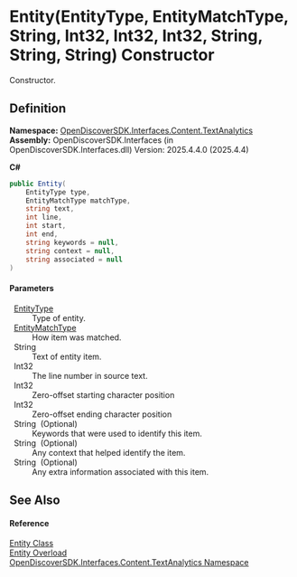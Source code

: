 # Entity(EntityType, EntityMatchType, String, Int32, Int32, Int32, String, String, String) Constructor


Constructor.



## Definition
**Namespace:** <a href="12331b25-bce3-6a9b-929b-46b5cf49471c">OpenDiscoverSDK.Interfaces.Content.TextAnalytics</a>  
**Assembly:** OpenDiscoverSDK.Interfaces (in OpenDiscoverSDK.Interfaces.dll) Version: 2025.4.4.0 (2025.4.4)

**C#**
``` C#
public Entity(
	EntityType type,
	EntityMatchType matchType,
	string text,
	int line,
	int start,
	int end,
	string keywords = null,
	string context = null,
	string associated = null
)
```



#### Parameters
<dl><dt>  <a href="2caef568-f7bd-69fc-89c4-aa0d3e2c497b">EntityType</a></dt><dd>Type of entity.</dd><dt>  <a href="64ec20af-09d5-26a6-0761-e985bdc39291">EntityMatchType</a></dt><dd>How item was matched.</dd><dt>  String</dt><dd>Text of entity item.</dd><dt>  Int32</dt><dd>The line number in source text.</dd><dt>  Int32</dt><dd>Zero-offset starting character position</dd><dt>  Int32</dt><dd>Zero-offset ending character position</dd><dt>  String  (Optional)</dt><dd>Keywords that were used to identify this item.</dd><dt>  String  (Optional)</dt><dd>Any context that helped identify the item.</dd><dt>  String  (Optional)</dt><dd>Any extra information associated with this item.</dd></dl>

## See Also


#### Reference
<a href="75bf3100-d4b4-0098-46f5-b953923776a9">Entity Class</a>  
<a href="03b06efe-658e-d6c6-88fe-8abb56b226cb">Entity Overload</a>  
<a href="12331b25-bce3-6a9b-929b-46b5cf49471c">OpenDiscoverSDK.Interfaces.Content.TextAnalytics Namespace</a>  
